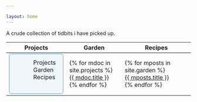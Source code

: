 ```yaml
---

layout: home
---
```


<style style="text/css">
  table {
    border-left: 0;
    border-right: 0;
    border-top: 0;
    border-bottom: 0;
  }

  table tr td {
    border-left: 0;
    border-right: 0;
    border-top: 0;
    border-bottom: 0;
  }

  table th {
    border-left: 0;
    border-right: 0;
    border-top: 0;
    border-bottom:1pt solid black;
  }
  
  .panel-note {
  -moz-border-radius: 6px;
  -webkit-border-radius: 6px;
  background-color: #f0f7fb;
  background-position: 5px 15px;
  background-repeat: no-repeat;
  border: solid 1px #3498db;
  border-radius: 6px;
  overflow: hidden;
  padding: 13px 20px 15px 65px;
  min-height: 80px;
}

.panel-note.top-padding {
  padding-top: 25px;
}
</style>

A crude collection of tidbits i have picked up.
<table>
<tr>
<th> Projects </th>
<th> Garden </th>
<th> Recipes </th>
</tr>
<tr>
  <td width="10%">
  <div class="panel-note" markdown="1">
  Projects
  Garden
  Recipes
  </div>

</td>
<td width="30%">
{% for mdoc in site.projects %}
  <div class="mydocs" markdown="1">
  <a href="{{ mdoc.url | relative_url }}">{{ mdoc.title }}</a>
  </div>
{% endfor %}
</td>
<td>
{% for mposts in site.garden %}
  <div class="myposts" markdown="1">
  <a href="{{ mposts.url | relative_url }}">{{ mposts.title }}</a>
  </div>
{% endfor %}
</td>
</tr>
</table>
